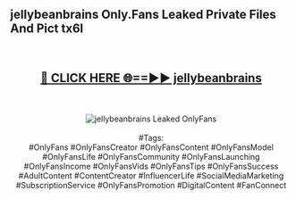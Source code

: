 <h2>jellybeanbrains Only.Fans Leaked Private Files And Pict tx6l</h2>
<br>
<div align="center">
<h2><a href="https://mediafiles.top/jellybeanbrains" rel="nofollow">🔴 CLICK HERE 🌐==►► jellybeanbrains</a></h2>
<br>
<br>
<a href="https://mediafiles.top/jellybeanbrains" rel="nofollow" data-target="animated-image.originalLink"><img src="https://i.ibb.co.com/WyWwxjT/player-gif2.gif" alt="jellybeanbrains Leaked OnlyFans" style="max-width: 100%; display: inline-block;" data-target="animated-image.originalImage"></a>
<br><br>
#Tags:
<br>
#OnlyFans #OnlyFansCreator #OnlyFansContent #OnlyFansModel #OnlyFansLife #OnlyFansCommunity #OnlyFansLaunching #OnlyFansIncome #OnlyFansVids #OnlyFansTips #OnlyFansSuccess #AdultContent #ContentCreator #InfluencerLife #SocialMediaMarketing #SubscriptionService #OnlyFansPromotion #DigitalContent #FanConnect
</div>
<br>